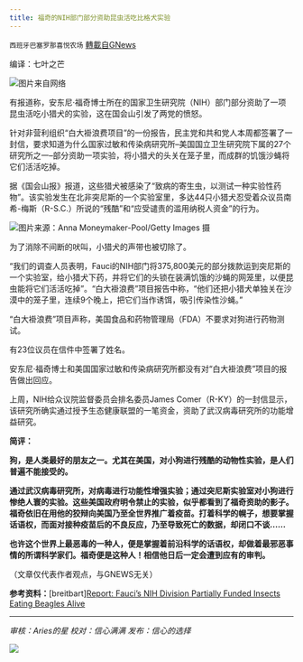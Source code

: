 ```yaml
---
title: 福奇的NIH部门部分资助昆虫活吃比格犬实验
---
```

`西班牙巴塞罗那喜悦农场` [轉載自GNews](https://gnews.org/zh-hans/1615144/)

编译：七叶之芒

![](https://assets.gnews.org/wp-content/uploads/2021/10/image0-11-2.jpg)图片来自网络

有报道称，安东尼·福奇博士所在的国家卫生研究院（NIH）部门部分资助了一项昆虫活吃小猎犬的实验，这在国会山引发了两党的愤怒。

针对非营利组织“白大褂浪费项目”的一份报告，民主党和共和党人本周都签署了一封信，要求知道为什么国家过敏和传染病研究所–美国国立卫生研究院下属的27个研究所之一–部分资助一项实验，将小猎犬的头关在笼子里，而成群的饥饿沙蝇将它们活活吃掉。

据《国会山报》报道，这些猎犬被感染了“致病的寄生虫，以测试一种实验性药物”。该实验发生在北非突尼斯的一个实验室里，多达44只小猎犬忍受着众议员南希-梅斯（R-S.C.）所说的“残酷”和“应受谴责的滥用纳税人资金”的行为。

![](https://assets.gnews.org/wp-content/uploads/2021/10/image0-10-4.jpg)图片来源：Anna Moneymaker-Pool/Getty Images 摄

为了消除不间断的吠叫，小猎犬的声带也被切除了。

“我们的调查人员表明，Fauci的NIH部门将375,800美元的部分拨款运到突尼斯的一个实验室，给小猎犬下药，并将它们的头锁在装满饥饿的沙蝇的网笼里，以便昆虫能将它们活活吃掉”。“白大褂浪费”项目报告中称，“他们还把小猎犬单独关在沙漠中的笼子里，连续9个晚上，把它们当作诱饵，吸引传染性沙蝇。”

“白大褂浪费”项目声称，美国食品和药物管理局（FDA）不要求对狗进行药物测试。

有23位议员在信件中签署了姓名。

安东尼·福奇博士和美国国家过敏和传染病研究所都没有对“白大褂浪费”项目的报告做出回应。

上周，NIH给众议院监督委员会排名委员James Comer（R-KY）的一封信显示，该研究所确实通过授予生态健康联盟的一笔资金，资助了武汉病毒研究所的功能增益研究。

**简评：**

**狗，是人类最好的朋友之一。尤其在美国，对小狗进行残酷的动物性实验，是人们普遍不能接受的。**

**通过武汉病毒研究所，对病毒进行功能性增强实验；通过突尼斯实验室对小狗进行惨绝人寰的实验。这些美国政府明令禁止的实验，似乎都看到了福奇资助的影子。福奇依旧在用他的狡辩向美国乃至全世界推广着疫苗。打着科学的幌子，想要掌握话语权，而面对接种疫苗后的不良反应，乃至导致死亡的数据，却闭口不谈……**

**也许这个世界上最恶毒的一种人，便是掌握着前沿科学的话语权，却做着最邪恶事情的所谓科学家们。福奇便是这种人！相信他日后一定会遭到应有的审判。**

（文章仅代表作者观点，与GNEWS无关）

**参考资料：**[breitbart][Report: Fauci’s NIH Division Partially Funded Insects Eating Beagles Alive](https://www.breitbart.com/politics/2021/10/23/report-faucis-nih-division-partially-funded-insects-eating-beagles-alive/)

* * *

*审核：Aries的星*
*校对：信心满满*
*发布：信心的选择*

![](https://assets.gnews.org/wp-content/uploads/2021/10/GNEWS_CH.-1-3.jpeg)
